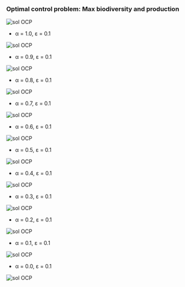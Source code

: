 ### Optimal control problem: Max biodiversity and production

![sol OCP](OCP.png "OCP")

* α = 1.0, ε = 0.1
  
 ![sol OCP](CDC/alpha0-0/sol_OCP_x1.png "Solution OCP") 

* α = 0.9, ε = 0.1
  
 ![sol OCP](CDC/alpha0-1/sol_OCP_x1.png "Solution OCP") 

* α = 0.8, ε = 0.1
  
 ![sol OCP](CDC/alpha0-2/sol_OCP_x1.png "Solution OCP")

* α = 0.7, ε = 0.1
  
 ![sol OCP](CDC/alpha0-3/sol_OCP_x1.png "Solution OCP")

* α = 0.6, ε = 0.1
  
 ![sol OCP](CDC/alpha0-4/sol_OCP_x1.png "Solution OCP")

* α = 0.5, ε = 0.1
  
 ![sol OCP](CDC/alpha0-5/sol_OCP_x1.png "Solution OCP")

* α = 0.4, ε = 0.1
  
 ![sol OCP](CDC/alpha0-6/sol_OCP_x1.png "Solution OCP")

 * α = 0.3, ε = 0.1
  
 ![sol OCP](CDC/alpha0-7/sol_OCP_x1.png "Solution OCP")

 * α = 0.2, ε = 0.1
  
 ![sol OCP](CDC/alpha0-8/sol_OCP_x1.png "Solution OCP")

* α = 0.1, ε = 0.1
  
 ![sol OCP](CDC/alpha0-9/sol_OCP_x1.png "Solution OCP")

* α = 0.0, ε = 0.1
  
 ![sol OCP](CDC/alpha1-0/sol_OCP_x1.png "Solution OCP")
